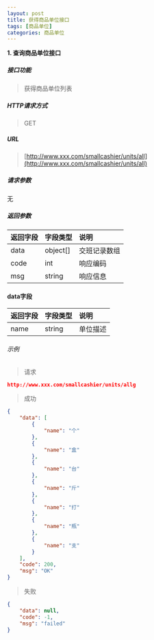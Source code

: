```yaml
---
layout: post
title: 获得商品单位接口
tags: [商品单位]
categories: 商品单位
---
```

**1\. 查询商品单位接口**
##### 接口功能
> 获得商品单位列表

##### HTTP请求方式
> GET

##### URL
> [http://www.xxx.com/smallcashier/units/all](http://www.xxx.com/smallcashier/units/all)

##### 请求参数

无

##### 返回参数

|返回字段|字段类型|说明|
|:---|:---|:---|
|data|object[]|交班记录数组|
|code|int|响应编码|
|msg|string|响应信息|

#### data字段

|返回字段|字段类型|说明|
|:---|:---|:---|
|name|string|单位描述|


###### 示例
> 请求
``` json
http://www.xxx.com/smallcashier/units/allg
```
> 成功
``` json
{
    "data": [
        {
            "name": "个"
        },
        {
            "name": "盒"
        },
        {
            "name": "台"
        },
        {
            "name": "斤"
        },
        {
            "name": "打"
        },
        {
            "name": "瓶"
        },
        {
            "name": "支"
        }
    ],
    "code": 200,
    "msg": "OK"
}
```
> 失败
``` json
{
    "data": null,
    "code": -1,
    "msg": "failed"
}
```
